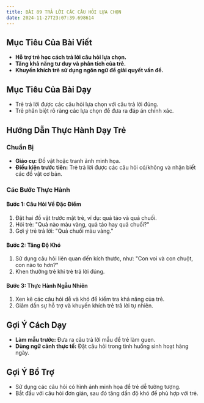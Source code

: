 ```yaml
---
title: BÀI 89 TRẢ LỜI CÁC CÂU HỎI LỰA CHỌN
date: 2024-11-27T23:07:39.698614
---
```


## Mục Tiêu Của Bài Viết
- **Hỗ trợ trẻ học cách trả lời câu hỏi lựa chọn.**
- **Tăng khả năng tư duy và phân tích của trẻ.**
- **Khuyến khích trẻ sử dụng ngôn ngữ để giải quyết vấn đề.**

## Mục Tiêu Của Bài Dạy
- Trẻ trả lời được các câu hỏi lựa chọn với câu trả lời đúng.
- Trẻ phân biệt rõ ràng các lựa chọn để đưa ra đáp án chính xác.

## Hướng Dẫn Thực Hành Dạy Trẻ

### Chuẩn Bị
- **Giáo cụ:** Đồ vật hoặc tranh ảnh minh họa.
- **Điều kiện trước tiên:** Trẻ trả lời được các câu hỏi có/không và nhận biết các đồ vật cơ bản.

### Các Bước Thực Hành
#### Bước 1: Câu Hỏi Về Đặc Điểm
1. Đặt hai đồ vật trước mặt trẻ, ví dụ: quả táo và quả chuối.
2. Hỏi trẻ: "Quả nào màu vàng, quả táo hay quả chuối?"
3. Gợi ý trẻ trả lời: "Quả chuối màu vàng."

#### Bước 2: Tăng Độ Khó
1. Sử dụng câu hỏi liên quan đến kích thước, như: "Con voi và con chuột, con nào to hơn?"
2. Khen thưởng trẻ khi trẻ trả lời đúng.

#### Bước 3: Thực Hành Ngẫu Nhiên
1. Xen kẽ các câu hỏi dễ và khó để kiểm tra khả năng của trẻ.
2. Giảm dần sự hỗ trợ và khuyến khích trẻ trả lời tự nhiên.

## Gợi Ý Cách Dạy
- **Làm mẫu trước:** Đưa ra câu trả lời mẫu để trẻ làm quen.
- **Dùng ngữ cảnh thực tế:** Đặt câu hỏi trong tình huống sinh hoạt hàng ngày.

## Gợi Ý Bổ Trợ
- Sử dụng các câu hỏi có hình ảnh minh họa để trẻ dễ tưởng tượng.
- Bắt đầu với câu hỏi đơn giản, sau đó tăng dần độ khó để phù hợp với trẻ.
